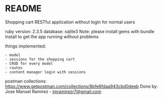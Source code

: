 # README

Shopping cart RESTful application without login for normal users

ruby version: 2.3.5
database: sqlite3
Note: please install gems with bundle install to get the app running without problems

things implemented:

    - model
    - sessions for the shopping cart
    - CRUD for every model
    - routes
    - content manager login with sessions

postman collections: https://www.getpostman.com/collections/8bfe6fdaa943cbd0deeb
Done by: Jose Manuel Ramirez - jmramirezr7@gmail.com
